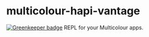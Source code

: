 # multicolour-hapi-vantage

[![Greenkeeper badge](https://badges.greenkeeper.io/Multicolour/multicolour-hapi-vantage.svg)](https://greenkeeper.io/)
REPL for your Multicolour apps.

